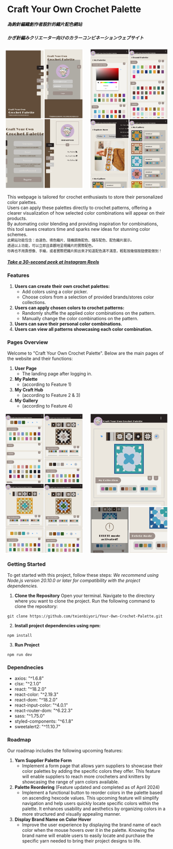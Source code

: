 # Craft Your Own Crochet Palette 
##### 為鉤針編織創作者設計的織片配色網站
##### かぎ針編みクリエーター向けのカラーコンビネーションウェブサイト

<div style="width:100%; display: flex; justify-content: center;">
<img src="screenshots/landingPage.jpg" alt="LandingPages" style="max-width: 250px; margin: 0 10px;">
<img src="screenshots/paletteGallery.jpg" alt="paletteGallery" style="max-width: 250px; margin: 0 10px;">
</div>
<br>
This webpage is tailored for crochet enthusiasts to store their personalized color palettes.<br> 
Users can apply these palettes directly to crochet patterns, offering a clearer visualization of how selected color combinations will appear on their products.<br>
By automating color blending and providing inspiration for combinations, this tool saves creators time and sparks new ideas for stunning color schemes.<br>
<span style="font-size:0.7rem">
此網站功能包含：自選色、填色織片、隨機調換配色、儲存配色、配色織片展示。<br>
透過以上功能，可以立即且直觀地呈現織片的實際配色。<br>
你再也不用靠想像、手繪，或者實際把織片鉤出來才知道配色滿不滿意，輕鬆按幾個按鈕便能做到！<br>
</span>

##### [Take a 30-second peek at Instagram Reels](https://www.instagram.com/reel/C6hBS7hPK5p/)

### Features
1. **Users can create their own crochet palettes:**
   - Add colors using a color picker.
   - Choose colors from a selection of provided brands/stores color collections.
2. **Users can apply chosen colors to crochet patterns:**
   - Randomly shuffle the applied color combinations on the pattern.
   - Manually change the color combinations on the pattern.
3. **Users can save their personal color combinations.**
4. **Users can view all patterns showcasing each color combination.**<br>

### Pages Overview
Welcome to "Craft Your Own Crochet Palette". Below are the main pages of the website and their functions:
1. **User Page**
   - The landing page after logging in.
2. **My Palette**
   - (according to Feature 1)
3. **My Craft Hub**
   - (according to Feature 2 & 3)
4. **My Gallery**
   - (according to Feature 4)<br>

<div style="width:100%; display: flex; justify-content: center;">
<img src="screenshots/craftPageFn.jpg" alt="craftPageFn1" style="max-width: 250px; margin: 0 10px;">
<img src="screenshots/craftPageFn2.jpg" alt="craftPageFn2" style="max-width: 250px; margin: 0 10px;">
</div>

### Getting Started
To get started with this project, follow these steps:
_We recommend using Node.js version 20.10.0 or later for compatibility with the project dependencies._
1. **Clone the Repository**
Open your terminal.
Navigate to the directory where you want to clone the project.
Run the following command to clone the repository:
```
git clone https://github.com/teienbiyori/Your-Own-Crochet-Palette.git
```
2. **Install project dependencies using npm:**
```
npm install
```
3. **Run Project**
```
npm run dev
```

### Dependnecies
- axios: "^1.6.8"
- clsx: "^2.1.0"
- react: "^18.2.0"
- react-color: "^2.19.3"
- react-dom: "^18.2.0"
- react-input-color: "^4.0.1"
- react-router-dom: "^6.22.3"
- sass: "^1.75.0"
- styled-components: "^6.1.8"
- sweetalert2: "^11.10.7"<br>



### Roadmap
Our roadmap includes the following upcoming features:
1. **Yarn Supplier Palette Form**
   - Implement a form page that allows yarn suppliers to showcase their color palettes by adding the specific colors they offer. This feature will enable suppliers to reach more crocheters and knitters by showcasing the range of yarn colors available. 
2. **Palette Reordering** (Feature updated and completed as of April 2024)
   - Implement a functional button to reorder colors in the palette based on ascending hexcode values. This upcoming feature will simplify navigation and help users quickly locate specific colors within the palette. It enhances usability and aesthetics by organizing colors in a more structured and visually appealing manner.
3. **Display Brand Name on Color Hover**
   - Improve the user experience by displaying the brand name of each color when the mouse hovers over it in the palette. Knowing the brand name will enable users to easily locate and purchase the specific yarn needed to bring their project designs to life.



